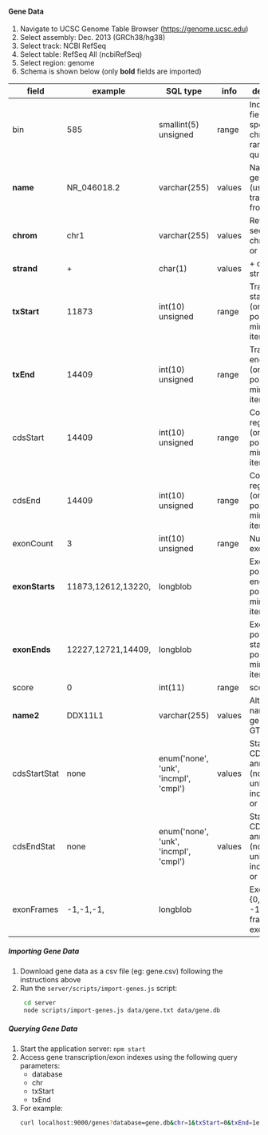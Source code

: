 #### Gene Data

1. Navigate to UCSC Genome Table Browser (https://genome.ucsc.edu)
2. Select assembly: Dec. 2013 (GRCh38/hg38)
3. Select track: NCBI RefSeq
4. Select table: RefSeq All (ncbiRefSeq)
5. Select region: genome
6. Schema is shown below (only **bold** fields are imported)

| field            | example            | SQL type                              | info   | description                                                             |
|------------------|--------------------|---------------------------------------|--------|-------------------------------------------------------------------------|
| bin              | 585                | smallint(5) unsigned                  | range  | Indexing field to speed chromosome range queries.                       |
| **name**         | NR_046018.2        | varchar(255)                          | values | Name of gene (usually transcript_id from GTF)                           |
| **chrom**        | chr1               | varchar(255)                          | values | Reference sequence chromosome or scaffold                               |
| **strand**       | +                  | char(1)                               | values | + or - for strand                                                       |
| **txStart**      | 11873              | int(10) unsigned                      | range  | Transcription start position (or end position for minus strand item)    |
| **txEnd**        | 14409              | int(10) unsigned                      | range  | Transcription end position (or start position for minus strand item)    |
| cdsStart         | 14409              | int(10) unsigned                      | range  | Coding region start (or end position for minus strand item)             |
| cdsEnd           | 14409              | int(10) unsigned                      | range  | Coding region end (or start position for minus strand item)             |
| exonCount        | 3                  | int(10) unsigned                      | range  | Number of exons                                                         |
| **exonStarts**   | 11873,12612,13220, | longblob                              |        | Exon start positions (or end positions for minus strand item)           |
| **exonEnds**     | 12227,12721,14409, | longblob                              |        | Exon end positions (or start positions for minus strand item)           |
| score            | 0                  | int(11)                               | range  | score                                                                   |
| **name2**        | DDX11L1            | varchar(255)                          | values | Alternate name (e.g. gene_id from GTF)                                  |
| cdsStartStat     | none               | enum('none', 'unk', 'incmpl', 'cmpl') | values | Status of CDS start annotation (none, unknown, incomplete, or complete) |
| cdsEndStat       | none               | enum('none', 'unk', 'incmpl', 'cmpl') | values | Status of CDS end annotation (none, unknown, incomplete, or complete)   |
| exonFrames       | -1,-1,-1,          | longblob                              |        | Exon frame {0,1,2}, or -1 if no frame for exon                          |

##### Importing Gene Data

1. Download gene data as a csv file (eg: gene.csv) following the instructions above
2. Run the `server/scripts/import-genes.js` script:
   ```sh
    cd server
    node scripts/import-genes.js data/gene.txt data/gene.db
   ```

##### Querying Gene Data

1. Start the application server: `npm start`
2. Access gene transcription/exon indexes using the following query parameters:
   - database
   - chr
   - txStart
   - txEnd
3. For example:
    ```sh
    curl localhost:9000/genes?database=gene.db&chr=1&txStart=0&txEnd=1e6
    ```
